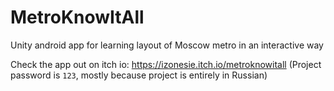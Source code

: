 # MetroKnowItAll
Unity android app for learning layout of Moscow metro in an interactive way

Check the app out on itch io: https://izonesie.itch.io/metroknowitall (Project password is `123`, mostly because project is entirely in Russian)
